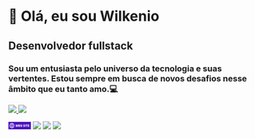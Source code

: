 # 👋 Olá, eu sou Wilkenio
## Desenvolvedor fullstack
### Sou um entusiasta pelo universo da tecnologia e suas vertentes. Estou sempre em busca de novos desafios nesse âmbito que eu tanto amo.💻

<div>
<a href="https://github.com/wilkenio">
<img height="180em" src="https://github-readme-stats.vercel.app/api/top-langs/?username=wilkenio&layout=compact&langs_count=7&theme=dracula"/>
<img height="180em" src="https://github-readme-stats.vercel.app/api?username=wilkenio&show_icons=true&theme=dracula&include_all_commits=true&count_private=true"/>
</div>
<div>
  
<a href="https://wilkenio.github.io/meusite/" target="_blank"><img width="9%" src="MEU SITE.png" target="_blank"></a>
<a href="https://www.instagram.com/wilkenio_pereira/" target="_blank"><img src="https://img.shields.io/badge/-Instagram-%23E4405F?style=for-the-badge&logo=instagram&logoColor=white" target="_blank"></a>
<a href = "mailto:wilkeniopereiraguitarra@gmail.com"><img src="https://img.shields.io/badge/Gmail-D14836?style=for-the-badge&logo=gmail&logoColor=white" target="_blank"></a>
<a href="https://www.linkedin.com/in/wilkenio-pereira-a20765208/" target="_blank"><img src="https://img.shields.io/badge/-LinkedIn-%230077B5?style=for-the-badge&logo=linkedin&logoColor=white" target="_blank"></a>   
</div>
  

